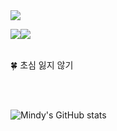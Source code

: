 <img src="https://capsule-render.vercel.app/api?type=Waving&color=gradient&height=250&section=header&text=Minji's%20GitHub&fontSize=70&animation=twinkling" />


<img src="https://img.shields.io/badge/javascript-181717?style=for-the-badge&logo=javascript&logoColor=#F7DF1E"><img src="https://img.shields.io/badge/github-181717?style=for-the-badge&logo=github&logoColor=white">
<br/>
<br/>

 :four_leaf_clover: 초심 잃지 않기
 
<br/>
<br/>

![Mindy's GitHub stats](https://github-readme-stats.vercel.app/api?username=chosim-dvlpr&show_icons=true&theme=bear)
